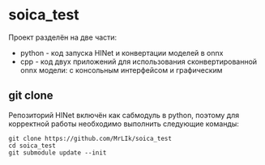 # soica_test
Проект разделён на две части:  
* python - код запуска HINet и конвертации моделей в onnx
* cpp - код двух приложений для использования сконвертированной onnx модели: с консольным интерфейсом и графическим  
## git clone
Репозиторий HINet включён как сабмодуль в python, поэтому для корректной работы необходимо выполнить следующие команды:
```
git clone https://github.com/MrLIk/soica_test
cd soica_test
git submodule update --init
```